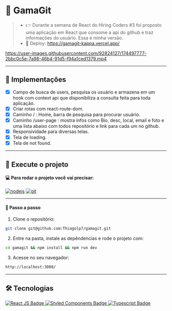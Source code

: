 # :punch: GamaGit
> - 👉 Durante a semana de React do Hiring Coders #3 foi proposto uma aplicação em React que consome a api do github e traz informações do usuário. Essa é minha versão.
> - 🔗 Deploy: https://gamagit-kappa.vercel.app/


https://user-images.githubusercontent.com/92824127/174497777-2bbc0c5e-7a98-46b4-91d5-f94a1ced1379.mp4

---
## 📌 Implementações
- [x] Campo de busca de users, pesquisa os usuário e armazena em um hook com context api que disponibiliza a consulta feita para toda aplicação.
- [x] Criar rotas com react-route-dom.
- [x] Caminho / : Home, barra de pesquisa para procurar usuário.
- [x] Caminho /user-page : mostra infos como Bio, desc, local, email e foto e uma lista abaixo com todos repositório e link para cada um no github.
- [x] Responsividade para diversas telas.
- [x] Tela de loading.
- [x] Tela de not found. 

---
## :rocket: Execute o projeto

#### 💻 Para rodar o projeto você vai precisar:
<a href="https://nodejs.org/en/" target="_blank"><img src="https://img.shields.io/badge/Node-v16.13.2-brightgreen" alt="nodejs"></a>
<a href="https://git-scm.com/" target="_blank"><img src="https://img.shields.io/badge/Git-2.35.1%20-red" alt="git"></a> 

---
#### :compass: Passo a passo

1. Clone o repositório:
```bash
git clone git@github.com:Thiagolp7/gamagit.git
```

2. Entre na pasta, instale as depêndencias e rode o projeto com:
```bash
cd gamagit && npm install && npm run dev
```

3. Acesse no seu navegador:
```bash
http://localhost:3000/
```

--- 
## :hammer_and_wrench: Tecnologias

<div align="left">
  <a href="https://reactjs.org/" target="_blank">
    <img src="https://img.shields.io/badge/react-%2320232a.svg?style=for-the-badge&logo=react&logoColor=%2361DAFB" alt="React JS Badge"/>
  </a>
   <a href="https://styled-components.com/" target="_blank">
    <img src="https://img.shields.io/badge/styled--components-DB7093?style=for-the-badge&logo=styled-components&logoColor=white" alt="Styled Components Badge"/>
  </a>
   <a href="https://www.typescriptlang.org/" target="_blank">
    <img src="https://img.shields.io/badge/typescript-%23007ACC.svg?style=for-the-badge&logo=typescript&logoColor=white" alt="Typescript Badge"/>
  </a>
 
</div>
